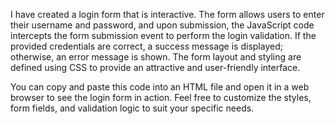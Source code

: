 I have created a login form that is interactive. The form allows users to enter their username and password, and upon submission, the JavaScript code intercepts the form submission event to perform the login validation. If the provided credentials are correct, a success message is displayed; otherwise, an error message is shown. The form layout and styling are defined using CSS to provide an attractive and user-friendly interface.

You can copy and paste this code into an HTML file and open it in a web browser to see the login form in action. Feel free to customize the styles, form fields, and validation logic to suit your specific needs.
